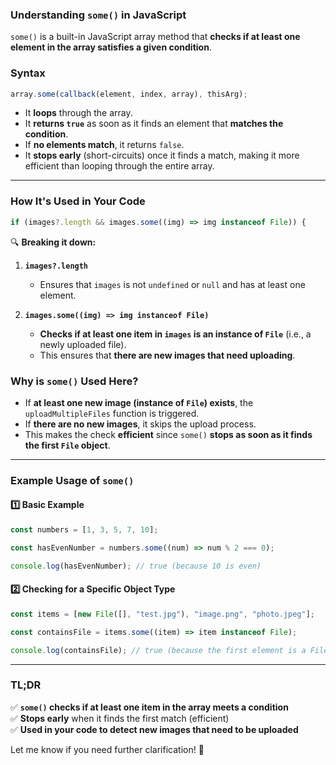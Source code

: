 ### **Understanding `some()` in JavaScript**
`some()` is a built-in JavaScript array method that **checks if at least one element in the array satisfies a given condition**.

### **Syntax**
```js
array.some(callback(element, index, array), thisArg);
```
- It **loops** through the array.
- It **returns `true`** as soon as it finds an element that **matches the condition**.
- If **no elements match**, it returns `false`.
- It **stops early** (short-circuits) once it finds a match, making it more efficient than looping through the entire array.

---

### **How It's Used in Your Code**
```ts
if (images?.length && images.some((img) => img instanceof File)) {
```
🔍 **Breaking it down:**
1. **`images?.length`**  
   - Ensures that `images` is not `undefined` or `null` and has at least one element.
  
2. **`images.some((img) => img instanceof File)`**  
   - **Checks if at least one item in `images` is an instance of `File`** (i.e., a newly uploaded file).
   - This ensures that **there are new images that need uploading**.

### **Why is `some()` Used Here?**
- If **at least one new image (instance of `File`) exists**, the `uploadMultipleFiles` function is triggered.
- If **there are no new images**, it skips the upload process.
- This makes the check **efficient** since `some()` **stops as soon as it finds the first `File` object**.

---

### **Example Usage of `some()`**
#### **1️⃣ Basic Example**
```js
const numbers = [1, 3, 5, 7, 10];

const hasEvenNumber = numbers.some((num) => num % 2 === 0);

console.log(hasEvenNumber); // true (because 10 is even)
```

#### **2️⃣ Checking for a Specific Object Type**
```js
const items = [new File([], "test.jpg"), "image.png", "photo.jpeg"];

const containsFile = items.some((item) => item instanceof File);

console.log(containsFile); // true (because the first element is a File object)
```

---

### **TL;DR**
✅ **`some()` checks if at least one item in the array meets a condition**  
✅ **Stops early** when it finds the first match (efficient)  
✅ **Used in your code to detect new images that need to be uploaded**  

Let me know if you need further clarification! 🚀